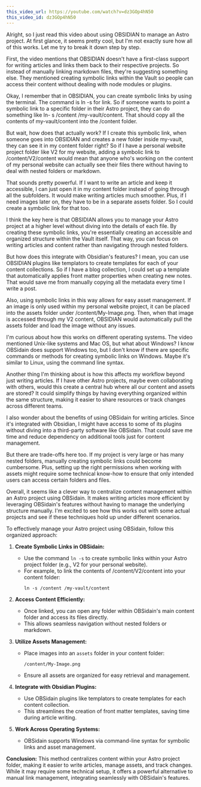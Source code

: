 ```yaml
---
this_video_url: https://youtube.com/watch?v=dz3GOp4hN50
this_video_id: dz3GOp4hN50
---
```

<think>
Alright, so I just read this video about using OBSIDIAN to manage an Astro project. At first glance, it seems pretty cool, but I'm not exactly sure how all of this works. Let me try to break it down step by step.

First, the video mentions that OBSIDIAN doesn't have a first-class support for writing articles and links them back to their respective projects. So instead of manually linking markdown files, they're suggesting something else. They mentioned creating symbolic links within the Vault so people can access their content without dealing with node modules or plugins.

Okay, I remember that in OBSIDIAN, you can create symbolic links by using the terminal. The command is ln -s for link. So if someone wants to point a symbolic link to a specific folder in their Astro project, they can do something like ln- s /content /my-vault/content. That should copy all the contents of my-vault/content into the /content folder.

But wait, how does that actually work? If I create this symbolic link, when someone goes into OBSIDIAN and creates a new folder inside my-vault, they can see it in my content folder right? So if I have a personal website project folder like V2 for my website, adding a symbolic link to /content/V2/content would mean that anyone who's working on the content of my personal website can actually see their files there without having to deal with nested folders or markdown.

That sounds pretty powerful. If I want to write an article and keep it accessible, I can just open it in my content folder instead of going through all the subfolders. It would make writing articles much smoother. Plus, if I need images later on, they have to be in a separate assets folder. So I could create a symbolic link for that too.

I think the key here is that OBSIDIAN allows you to manage your Astro project at a higher level without diving into the details of each file. By creating these symbolic links, you're essentially creating an accessible and organized structure within the Vault itself. That way, you can focus on writing articles and content rather than navigating through nested folders.

But how does this integrate with Obsidian's features? I mean, you can use OBSIDIAN plugins like templators to create templates for each of your content collections. So if I have a blog collection, I could set up a template that automatically applies front matter properties when creating new notes. That would save me from manually copying all the metadata every time I write a post.

Also, using symbolic links in this way allows for easy asset management. If an image is only used within my personal website project, it can be placed into the assets folder under /content/My-Image.png. Then, when that image is accessed through my V2 content, OBSIDIAN would automatically pull the assets folder and load the image without any issues.

I'm curious about how this works on different operating systems. The video mentioned Unix-like systems and Mac OS, but what about Windows? I know OBSidain does support Windows too, but I don't know if there are specific commands or methods for creating symbolic links on Windows. Maybe it's similar to Linux, using the command line syntax.

Another thing I'm thinking about is how this affects my workflow beyond just writing articles. If I have other Astro projects, maybe even collaborating with others, would this create a central hub where all our content and assets are stored? It could simplify things by having everything organized within the same structure, making it easier to share resources or track changes across different teams.

I also wonder about the benefits of using OBSidain for writing articles. Since it's integrated with Obsidian, I might have access to some of its plugins without diving into a third-party software like OBSidain. That could save me time and reduce dependency on additional tools just for content management.

But there are trade-offs here too. If my project is very large or has many nested folders, manually creating symbolic links could become cumbersome. Plus, setting up the right permissions when working with assets might require some technical know-how to ensure that only intended users can access certain folders and files.

Overall, it seems like a clever way to centralize content management within an Astro project using OBSidain. It makes writing articles more efficient by leveraging OBSidain's features without having to manage the underlying structure manually. I'm excited to see how this works out with some actual projects and see if these techniques hold up under different scenarios.
</think>

To effectively manage your Astro project using OBSidain, follow this organized approach:

1. **Create Symbolic Links in OBSidain:**
   - Use the command `ln -s` to create symbolic links within your Astro project folder (e.g., V2 for your personal website).
   - For example, to link the contents of /content/V2/content into your content folder:
     ```
     ln -s /content /my-vault/content
     ```

2. **Access Content Efficiently:**
   - Once linked, you can open any folder within OBSidain's main content folder and access its files directly.
   - This allows seamless navigation without nested folders or markdown.

3. **Utilize Assets Management:**
   - Place images into an `assets` folder in your content folder:
     ```
     /content/My-Image.png
     ```
   - Ensure all assets are organized for easy retrieval and management.

4. **Integrate with Obsidian Plugins:**
   - Use OBSidain plugins like templators to create templates for each content collection.
   - This streamlines the creation of front matter templates, saving time during article writing.

5. **Work Across Operating Systems:**
   - OBSidain supports Windows via command-line syntax for symbolic links and asset management.

**Conclusion:**
This method centralizes content within your Astro project folder, making it easier to write articles, manage assets, and track changes. While it may require some technical setup, it offers a powerful alternative to manual link management, integrating seamlessly with OBSidain's features.
